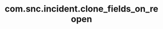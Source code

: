 ---
weight: 384
layout: page
title: com.snc.incident.clone_fields_on_reopen
description: ""
value: "additional_assignee_list,assignment_group,business_service,caller_id,category,cmdb_ci,company,description,group_list,impact,knowledge,location,parent,parent_incident,priority,problem_id,rfc,severity,short_description,subcategory,urgency,watch_list"
---
